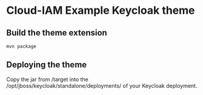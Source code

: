 # Cloud-IAM Example Keycloak theme

## Build the theme extension

```
mvn package
```

## Deploying the theme

Copy the jar from /target into the /opt/jboss/keycloak/standalone/deployments/ of your Keycloak deployment.
